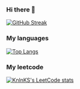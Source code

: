 ### Hi there 👋
[![GitHub Streak](https://streak-stats.demolab.com?user=Reholly&theme=dark&border_radius=5&card_width=900)](https://git.io/streak-stats)
### My languages

[![Top Langs](https://github-readme-stats.vercel.app/api/top-langs/?username=anuraghazra&layout=pie&theme=dark)](https://github.com/anuraghazra/github-readme-stats)

### My leetcode
[![KnlnKS's LeetCode stats](https://leetcode-stats-six.vercel.app/api?username=Reholly)](https://github.com/KnlnKS/leetcode-stats)

<!--
**Reholly/Reholly** is a ✨ _special_ ✨ repository because its `README.md` (this file) appears on your GitHub profile.

Here are some ideas to get you started:

- 🔭 I’m currently working on ...
- 🌱 I’m currently learning ...
- 👯 I’m looking to collaborate on ...
- 🤔 I’m looking for help with ...
- 💬 Ask me about ...
- 📫 How to reach me: ...
- 😄 Pronouns: ...
- ⚡ Fun fact: ...
-->
